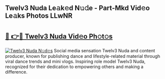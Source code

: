 ## Twelv3 Nuda Le𝚊k𝚎d N𝚞𝚍e - Part-Mkd Vid𝚎o Le𝚊ks Photos LLwNR

# <h2><a href="http://fbfrl9.evod.top/?m=Twelv3+Nuda">🔗 👉🔴 Twelv3 Nuda Vid𝚎o Ph𝚘t𝚘s</a></h2>

[![Twelv3 Nuda N𝚞d𝚎s](https://i.imgur.com/8V9OHl7.gif)](http://fbfrl9.evod.top/?m=Twelv3+Nuda)
Social media sensation Twelv3 Nuda and content producer, known for publishing dance and lifestyle-related material through viral dance trends and mini vlogs. Inspiring role model Twelv3 Nuda, recognized for their dedication to empowering others and making a difference. 
